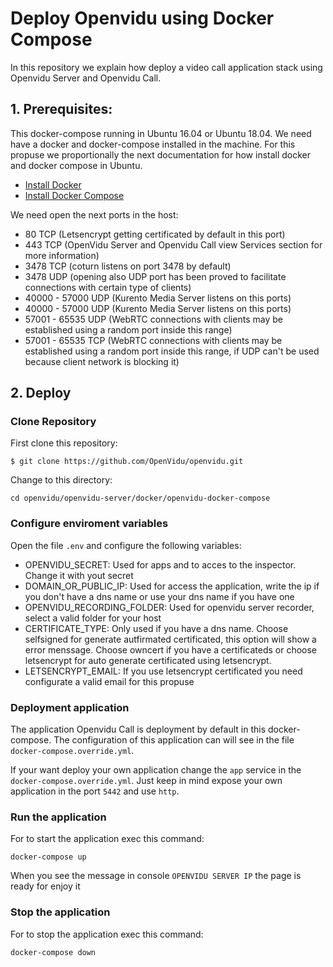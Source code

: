# Deploy Openvidu using Docker Compose

In this repository we explain how deploy a video call application stack using Openvidu Server and Openvidu Call.

## 1. Prerequisites:

This docker-compose running in Ubuntu 16.04 or Ubuntu 18.04. We need have a docker and docker-compose installed in the machine. For this propuse we proportionally the next documentation for how install docker and docker compose in Ubuntu.

- [Install Docker](https://docs.docker.com/install/linux/docker-ce/ubuntu/)
- [Install Docker Compose](https://docs.docker.com/compose/install/)

We need open the next ports in the host:

- 80 TCP (Letsencrypt getting certificated by default in this port)
- 443 TCP (OpenVidu Server and Openvidu Call view Services section for more information)
- 3478 TCP (coturn listens on port 3478 by default)
- 3478 UDP (opening also UDP port has been proved to facilitate connections with certain type of clients)
- 40000 - 57000 UDP (Kurento Media Server listens on this ports)
- 40000 - 57000 UDP (Kurento Media Server listens on this ports)
- 57001 - 65535 UDP (WebRTC connections with clients may be established using a random port inside this range)
- 57001 - 65535 TCP (WebRTC connections with clients may be established using a random port inside this range, if UDP can't be used because client network is blocking it)

## 2. Deploy

### Clone Repository

First clone this repository:

`$ git clone https://github.com/OpenVidu/openvidu.git`

Change to this directory:

`cd openvidu/openvidu-server/docker/openvidu-docker-compose`

### Configure enviroment variables

Open the file `.env` and configure the following variables:

- OPENVIDU_SECRET: Used for apps and to acces to the inspector. Change it with yout secret
- DOMAIN_OR_PUBLIC_IP: Used for access the application, write the ip if you don't have a dns name or use your dns name if you have one
- OPENVIDU_RECORDING_FOLDER: Used for openvidu server recorder, select a valid folder for your host
- CERTIFICATE_TYPE: Only used if you have a dns name. Choose selfsigned for generate autfirmated certificated, this option will show a error menssage. Choose owncert if you have a certificateds or choose letsencrypt for auto generate certificated using letsencrypt.
- LETSENCRYPT_EMAIL: If you use letsencrypt certificated you need configurate a valid email for this propuse

### Deployment application

The application Openvidu Call is deployment by default in this docker-compose. The configuration of this application can will see in the file `docker-compose.override.yml`.

If your want deploy your own application change the `app` service in the `docker-compose.override.yml`. Just keep in mind expose your own application in the port `5442` and use `http`. 

### Run the application

For to start the application exec this command:

`docker-compose up`

When you see the message in console `OPENVIDU SERVER IP` the page is ready for enjoy it


### Stop the application

For to stop the application exec this command:

`docker-compose down`

